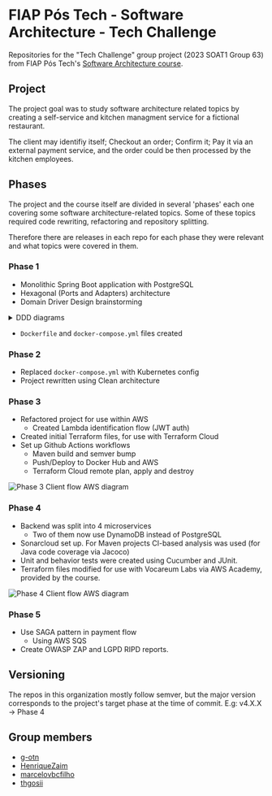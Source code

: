 # FIAP Pós Tech - Software Architecture - Tech Challenge 
Repositories for the "Tech Challenge" group project (2023 SOAT1 Group 63) from FIAP Pós Tech's [Software Architecture course](https://postech.fiap.com.br/curso/software-architecture/).

## Project
The project goal was to study software architecture related topics by creating a self-service and kitchen managment service for a fictional restaurant.

The client may identifiy itself; Checkout an order; Confirm it; Pay it via an external payment service, and the order could be then processed by the kitchen employees.

## Phases

The project and the course itself are divided in several 'phases' each one covering some software architecture-related topics.
Some of these topics required code rewriting, refactoring and repository splitting.

Therefore there are releases in each repo for each phase they were relevant and what topics were covered in them.

### Phase 1

  - Monolithic Spring Boot application with PostgreSQL
  - Hexagonal (Ports and Adapters) architecture
  - Domain Driver Design brainstorming

<details>
  <summary>DDD diagrams</summary>

  ![Phase 1 DDD](https://github.com/soat-tech-challenge/.github/assets/44736064/72b12aaf-4b68-48b6-a40b-e130368e0e82)

</details>

  - `Dockerfile` and `docker-compose.yml` files created

### Phase 2

  - Replaced `docker-compose.yml` with Kubernetes config
  - Project rewritten using Clean architecture

### Phase 3

  - Refactored project for use within AWS
    - Created Lambda identification flow (JWT auth)
  - Created initial Terraform files, for use with Terraform Cloud
  - Set up Github Actions workflows
    - Maven build and semver bump
    - Push/Deploy to Docker Hub and AWS
    - Terraform Cloud remote plan, apply and destroy

  ![Phase 3 Client flow AWS diagram](https://github.com/soat-tech-challenge/.github/assets/44736064/00a0f09e-daea-42d1-9354-cab56afac24e)

### Phase 4

  - Backend was split into 4 microservices
    - Two of them now use DynamoDB instead of PostgreSQL
  - Sonarcloud set up. For Maven projects CI-based analysis was used (for Java code coverage via Jacoco)
  - Unit and behavior tests were created using Cucumber and JUnit.
  - Terraform files modified for use with Vocareum Labs via AWS Academy, provided by the course.

  ![Phase 4 Client flow AWS diagram](https://github.com/soat-tech-challenge/.github/assets/44736064/92aee4bb-f2a0-41c1-8f7b-b3ee3a4a27b1)

### Phase 5

  - Use SAGA pattern in payment flow
    - Using AWS SQS
  - Create OWASP ZAP and LGPD RIPD reports.

## Versioning
The repos in this organization mostly follow semver, but the major version corresponds to the project's target phase at the time of commit. 
E.g: v4.X.X -> Phase 4

## Group members
- [g-otn](https://github.com/g-otn)
- [HenriqueZaim](https://github.com/HenriqueZaim)
- [marcelovbcfilho](https://github.com/marcelovbcfilho)
- [thgosii](https://github.com/thgosii)
